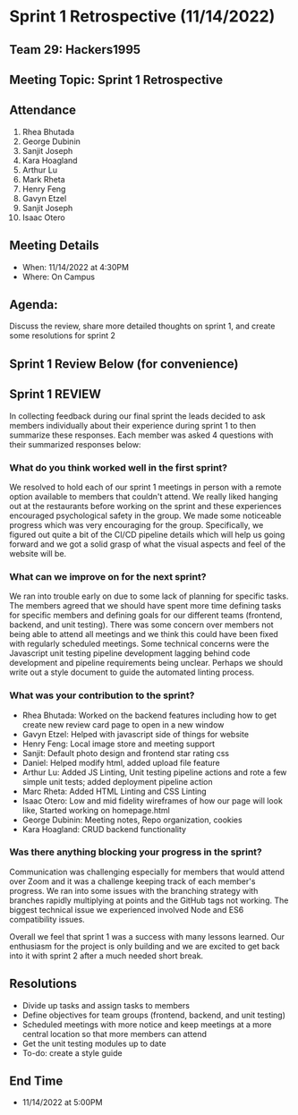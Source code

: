 # Sprint 1 Retrospective (11/14/2022)
## Team 29: Hackers1995
## Meeting Topic: Sprint 1 Retrospective

## Attendance
1. Rhea Bhutada
2. George Dubinin
3. Sanjit Joseph
4. Kara Hoagland
5. Arthur Lu
6. Mark Rheta
7. Henry Feng
8. Gavyn Etzel
9. Sanjit Joseph
10. Isaac Otero

## Meeting Details
- When: 11/14/2022 at 4:30PM
- Where: On Campus

## Agenda:
Discuss the review, share more detailed thoughts on sprint 1, and create some resolutions for sprint 2

## Sprint 1 Review Below (for convenience)

## Sprint 1 REVIEW
In collecting feedback during our final sprint the leads decided to ask members individually about their experience during sprint 1 to then summarize these responses. Each member was asked 4 questions with their summarized responses below:

### What do you think worked well in the first sprint?
We resolved to hold each of our sprint 1 meetings in person with a remote option available to members that couldn't attend. We really liked hanging out at the restaurants before working on the sprint and these experiences encouraged psychological safety in the group. We made some noticeable progress which was very encouraging for the group. Specifically, we figured out quite a bit of the CI/CD pipeline details which will help us going forward and we got a solid grasp of what the visual aspects and feel of the website will be.

### What can we improve on for the next sprint?
We ran into trouble early on due to some lack of planning for specific tasks. The members agreed that we should have spent more time defining tasks for specific members and defining goals for our different teams (frontend, backend, and unit testing). There was some concern over members not being able to attend all meetings and we think this could have been fixed with regularly scheduled meetings. Some technical concerns were the Javascript unit testing pipeline development lagging behind code development and pipeline requirements being unclear. Perhaps we should write out a style document to guide the automated linting process.

### What was your contribution to the sprint?
* Rhea Bhutada: Worked on the backend features including how to get create new review card page to open in a new window
* Gavyn Etzel: Helped with javascript side of things for website 
* Henry Feng: Local image store and meeting support
* Sanjit: Default photo design and frontend star rating css
* Daniel: Helped modify html, added upload file feature
* Arthur Lu: Added JS Linting, Unit testing pipeline actions and rote a few simple unit tests; added deployment pipeline action
* Marc Rheta: Added HTML Linting and CSS Linting
* Isaac Otero: Low and mid fidelity wireframes of how our page will look like, Started working on homepage.html
* George Dubinin: Meeting notes, Repo organization, cookies
* Kara Hoagland: CRUD backend functionality

### Was there anything blocking your progress in the sprint?
Communication was challenging especially for members that would attend over Zoom and it was a challenge keeping  track of each member's progress. We ran into some issues with the branching strategy with branches rapidly multiplying at points and the GitHub tags not working. The biggest technical issue we experienced involved Node and ES6 compatibility issues.

Overall we feel that sprint 1 was a success with many lessons learned. Our enthusiasm for the project is only building and we are excited to get back into it with sprint 2 after a much needed short break.

## Resolutions
* Divide up tasks and assign tasks to members
* Define objectives for team groups (frontend, backend, and unit testing)
* Scheduled meetings with more notice and keep meetings at a more central location so that more members can attend
* Get the unit testing modules up to date
* To-do: create a style guide

## End Time
- 11/14/2022 at 5:00PM